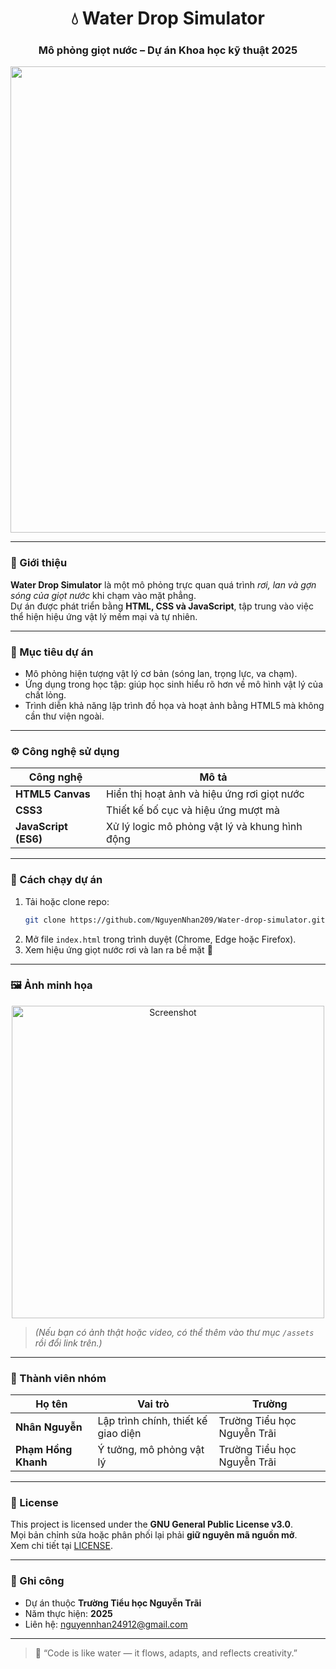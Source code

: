 <h1 align="center">💧 Water Drop Simulator</h1>
<h3 align="center">Mô phỏng giọt nước – Dự án Khoa học kỹ thuật 2025</h3>

<p align="center">
<img width="1557" height="746" alt="image" src="https://github.com/user-attachments/assets/df8cf03b-c440-40c1-9457-510af2f1adda" />
</p>

---

### 🌊 Giới thiệu

**Water Drop Simulator** là một mô phỏng trực quan quá trình *rơi, lan và gợn sóng của giọt nước* khi chạm vào mặt phẳng.  
Dự án được phát triển bằng **HTML, CSS và JavaScript**, tập trung vào việc thể hiện hiệu ứng vật lý mềm mại và tự nhiên.

---

### 🧠 Mục tiêu dự án

- Mô phỏng hiện tượng vật lý cơ bản (sóng lan, trọng lực, va chạm).  
- Ứng dụng trong học tập: giúp học sinh hiểu rõ hơn về mô hình vật lý của chất lỏng.  
- Trình diễn khả năng lập trình đồ họa và hoạt ảnh bằng HTML5 mà không cần thư viện ngoài.

---

### ⚙️ Công nghệ sử dụng

| Công nghệ | Mô tả |
|------------|--------|
| **HTML5 Canvas** | Hiển thị hoạt ảnh và hiệu ứng rơi giọt nước |
| **CSS3** | Thiết kế bố cục và hiệu ứng mượt mà |
| **JavaScript (ES6)** | Xử lý logic mô phỏng vật lý và khung hình động |

---

### 🚀 Cách chạy dự án

1. Tải hoặc clone repo:
   ```bash
   git clone https://github.com/NguyenNhan209/Water-drop-simulator.git
   ```
2. Mở file `index.html` trong trình duyệt (Chrome, Edge hoặc Firefox).  
3. Xem hiệu ứng giọt nước rơi và lan ra bề mặt 🌊  

---

### 🖼️ Ảnh minh họa

<p align="center">
  <img src="https://github.com/NguyenNhan209/Water-drop-simulator/assets/demo.png" alt="Screenshot" width="500"/>
</p>

> *(Nếu bạn có ảnh thật hoặc video, có thể thêm vào thư mục `/assets` rồi đổi link trên.)*

---

### 👥 Thành viên nhóm

| Họ tên | Vai trò | Trường |
|--------|----------|--------|
| **Nhân Nguyễn** | Lập trình chính, thiết kế giao diện | Trường Tiểu học Nguyễn Trãi |
| **Phạm Hồng Khanh** | Ý tưởng, mô phỏng vật lý | Trường Tiểu học Nguyễn Trãi |

---

### 🧾 License

This project is licensed under the **GNU General Public License v3.0**.  
Mọi bản chỉnh sửa hoặc phân phối lại phải **giữ nguyên mã nguồn mở**.  
Xem chi tiết tại [LICENSE](LICENSE).

---

### 🌟 Ghi công

- Dự án thuộc **Trường Tiểu học Nguyễn Trãi**  
- Năm thực hiện: **2025**  
- Liên hệ: [nguyennhan24912@gmail.com](mailto:nguyennhan24912@gmail.com)

---

> 💬 “Code is like water — it flows, adapts, and reflects creativity.”
